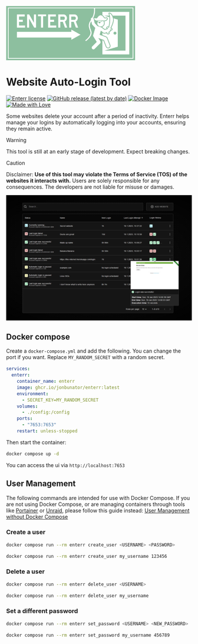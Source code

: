 <img alt="enterr logo" src=".github/images/logo.png" width="350"/>

# Website Auto-Login Tool
[![Enterr license](https://img.shields.io/github/license/JonBunator/Enterr?color=6da797)](https://github.com/JonBunator/Enterr/blob/main/LICENSE)
[![GitHub release (latest by date)](https://img.shields.io/github/v/release/JonBunator/Enterr?color=548f8c)](https://github.com/JonBunator/Enterr/releases)
[![Docker Image](https://img.shields.io/badge/Docker-GitHub%20Container%20Registry-42777e?logo=docker)](https://github.com/JonBunator/Enterr/pkgs/container/enterr)
[![Made with Love](https://img.shields.io/badge/Made%20with%20%E2%9D%A4%20by-JonBunator-375f6d)](https://github.com/JonBunator)

Some websites delete your account after a period of inactivity. Enterr helps manage your logins by automatically logging into your accounts, ensuring they remain active.

> [!WARNING]
> This tool is still at an early stage of development. Expect breaking changes.

> [!CAUTION]
> Disclaimer: **Use of this tool may violate the Terms of Service (TOS) of the websites it interacts with.** Users are solely responsible for any consequences. The developers are not liable for misuse or damages.

<img alt="enterr screenshot" src=".github/images/screenshot.png"/>

## Docker compose
Create a `docker-compose.yml` and add the following. You can change the port if you want. Replace `MY_RANDOM_SECRET` with a random secret.
```yml
services:
  enterr:
    container_name: enterr
    image: ghcr.io/jonbunator/enterr:latest
    environment:
      - SECRET_KEY=MY_RANDOM_SECRET
    volumes:
      - ./config:/config
    ports:
      - "7653:7653"
    restart: unless-stopped
```
Then start the container:
```bash
docker compose up -d
```
You can access the ui via `http://localhost:7653`

## User Management
The following commands are intended for use with Docker Compose. If you are not using Docker Compose, or are managing containers through tools like [Portainer](https://portainer.io) or [Unraid](https://unraid.net), please follow this guide instead: [User Management without Docker Compose](https://github.com/JonBunator/Enterr/wiki/User-Management-without-Docker-Compose)

### Create a user
```bash
docker compose run --rm enterr create_user <USERNAME> <PASSWORD>
```
```bash
docker compose run --rm enterr create_user my_username 123456
```

### Delete a user
```bash
docker compose run --rm enterr delete_user <USERNAME>
```
```bash
docker compose run --rm enterr delete_user my_username
```

### Set a different password
```bash
docker compose run --rm enterr set_password <USERNAME> <NEW_PASSWORD>
```
```bash
docker compose run --rm enterr set_password my_username 456789
```